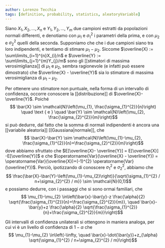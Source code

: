 ```yaml
---
author: Lorenzo Tecchia
tags: [definition, probability, statistics, aleatoryVariable]
---
```

Siano $X_{1}, X_{2}, \dots, X_{n}$ e $Y_{1}, Y_{2}, \dots, Y_{m}$ due campioni estratti da popolazioni normali differenti, e denotiamo con $\mu_{1}$ e $\sigma_{1}^{2}$ i parametri della prima, e con $\mu_{2}$ e $\sigma_{2}^{2}$ quelli della seconda. Supponiamo che che i due campioni siano tra loro indipendenti, e tentiamo di stimare $\mu_{1}-\mu_{2}$.
Siccome $\overline{X} := \sum\limits_{i=1}^{n}X_{i}/n$ e $\overline{Y} := \sum\limits_{j=1}^{m}Y_{j}/m$ sono gli [[stimatori di massima verosimiglianza]] di $\mu_{1}$ e $\mu_{2}$, sembra ragionevole (e infatti può essere dimostrato) che $\overline{X} - \overline{Y}$ sia lo stimatore di massima verosimiglianza di $\mu_{1}- \mu_{2}$.

Per ottenere uno stimatore non puntuale, nella forma di un intervallo di confidenza, occorre conoscere la [[distribuzione]] di $\overline{X}- \overline{Y}$. Poiché $$
\bar{X} \sim \mathcal{N}\left(\mu_{1}, \frac{\sigma_{1}^{2}}{n}\right) \quad \text { e } \quad \bar{Y} \sim \mathcal{N}\left(\mu_{2}, \frac{\sigma_{2}^{2}}{m}\right)$$ si può dedurre, dal fatto che la somma di normali indipendenti è ancora una [[variabile aleatoria]] [[Gaussiana|normale]], che $$
\bar{X}-\bar{Y} \sim \mathcal{N}\left(\mu_{1}-\mu_{2}, \frac{\sigma_{1}^{2}}{n}+\frac{\sigma_{2}^{2}}{m}\right)$$ dove abbiamo sfruttato che $E[\overline{X}- \overline{Y}] = E[\overline{X}] -E[\overline{Y}]$ e che $\operatorname{Var}(\overline{X} - \overline{Y}) = \operatorname{Var}(\overline{X})+(-1)^{2} \operatorname{Var}(\overline{Y})$. Perciò, ipotizzando di conoscere $\sigma^{2}_{1}$ e $\sigma_{2}^{2}$, abbiamo che $$
\frac{\bar{X}-\bar{Y}-\left(\mu_{1}-\mu_{2}\right)}{\sqrt{\sigma_{1}^{2} / n+\sigma_{2}^{2} / m}} \sim \mathcal{N}(0,1)$$ e possiamo dedurre,  con i passaggi che si sono ormai familiari, che$$
\mu_{1}-\mu_{2} \in\left(\bar{x}-\bar{y}-z \frac{\alpha}{2} \sqrt{\frac{\sigma_{1}^{2}}{n}+\frac{\sigma_{2}^{2}}{m}}, \quad \bar{x}-\bar{y}+z \frac{\alpha}{2} \sqrt{\frac{\sigma_{1}^{2}}{n}+\frac{\sigma_{2}^{2}}{m}}\right)$$

Gli intervalli di confidenza unilaterali si ottengono in maniera analoga, per cui vi è un livello di confidenza di $1-\alpha$ che $$
\mu_{1}-\mu_{2} \in\left(-\infty, \quad \bar{x}-\dot{\bar{y}}+z_{\alpha} \sqrt{\sigma_{1}^{2} / n+\sigma_{2}^{2} / m}\right)$$